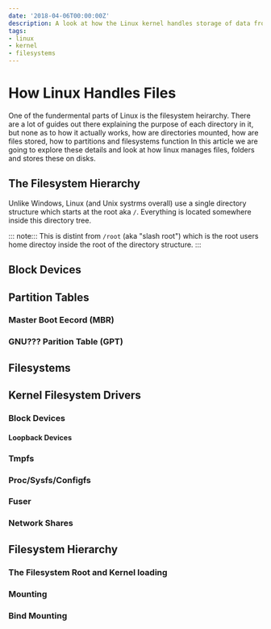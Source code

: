 ```yaml
---
date: '2018-04-06T00:00:00Z'
description: A look at how the Linux kernel handles storage of data from low level block devices to the file system hairachy.
tags:
- linux
- kernel
- filesystems
---
```


# How Linux Handles Files

One of the fundermental parts of Linux is the filesystem heirarchy. There are a lot of guides out there explaining the purpose of each directory in it, but none as to how it actually works, how are directories mounted, how are files stored, how to partitions and filesystems function
 In this article we are going to explore these details and look at how linux manages files, folders and stores these on disks.

## The Filesystem Hierarchy

Unlike Windows, Linux (and Unix systrms overall) use a single directory structure which starts at the root aka `/`. Everything is located somewhere inside this directory tree.

::: note:::
This is distint from `/root` (aka "slash root") which is the root users home directoy inside the root of the directory structure.
:::



## Block Devices

[disk-sector]: https://en.wikipedia.org/wiki/Disk_sector
[hard-drive-knowledge-blocks-vs-sectors]: http://www.alphaurax-computer.com/computer-tips/hard-drive-knowledge-blocks-vs-sectors

## Partition Tables

### Master Boot Eecord (MBR)

### GNU??? Parition Table (GPT)

## Filesystems

## Kernel Filesystem Drivers

### Block Devices

#### Loopback Devices

### Tmpfs

### Proc/Sysfs/Configfs

### Fuser

### Network Shares

## Filesystem Hierarchy

### The Filesystem Root and Kernel loading

### Mounting

### Bind Mounting
